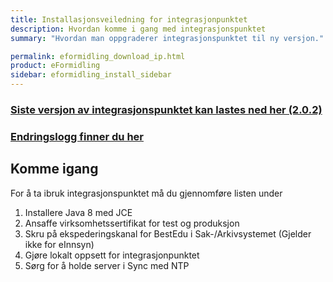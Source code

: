 ```yaml
---
title: Installasjonsveiledning for integrasjonpunktet
description: Hvordan komme i gang med integrasjonspunktet
summary: "Hvordan man oppgraderer integrasjonspunktet til ny versjon."

permalink: eformidling_download_ip.html
product: eFormidling
sidebar: eformidling_install_sidebar
---
```


### [Siste versjon av integrasjonspunktet kan lastes ned her (2.0.2)](https://beta-meldingsutveksling.difi.no/content/repositories/releases/no/difi/meldingsutveksling/integrasjonspunkt/2.0.2/integrasjonspunkt-2.0.2.jar) 

### [Endringslogg finner du her](https://difi.github.io/felleslosninger/eformidling_releasenotes.html)

## Komme igang

For å ta ibruk integrasjonspunktet må du gjennomføre listen under

1. Installere Java 8 med JCE
2. Ansaffe virksomhetssertifikat for test og produksjon
3. Skru på ekspederingskanal for BestEdu i Sak-/Arkivsystemet (Gjelder ikke for eInnsyn)
4. Gjøre lokalt oppsett for integrasjonpunktet
5. Sørg for å holde server i Sync med NTP

